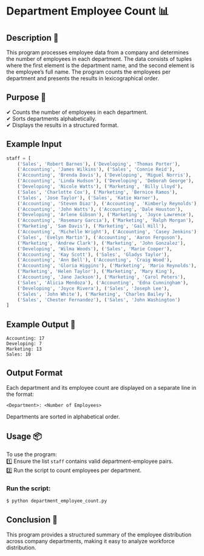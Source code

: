 # Department Employee Count 📊

## Description 📝

This program processes employee data from a company and determines the number of employees in each department.
The data consists of tuples where the first element is the department name, and the second element is the employee’s full name.
The program counts the employees per department and presents the results in lexicographical order.

## Purpose 🎯

✔ Counts the number of employees in each department.  
✔ Sorts departments alphabetically.  
✔ Displays the results in a structured format.

## Example Input

```python
staff = [
    ('Sales', 'Robert Barnes'), ('Developing', 'Thomas Porter'),
    ('Accounting', 'James Wilkins'), ('Sales', 'Connie Reid'),
    ('Accounting', 'Brenda Davis'), ('Developing', 'Miguel Norris'),
    ('Accounting', 'Linda Hudson'), ('Developing', 'Deborah George'),
    ('Developing', 'Nicole Watts'), ('Marketing', 'Billy Lloyd'),
    ('Sales', 'Charlotte Cox'), ('Marketing', 'Bernice Ramos'),
    ('Sales', 'Jose Taylor'), ('Sales', 'Katie Warner'),
    ('Accounting', 'Steven Diaz'), ('Accounting', 'Kimberly Reynolds'),
    ('Accounting', 'John Watts'), ('Accounting', 'Dale Houston'),
    ('Developing', 'Arlene Gibson'), ('Marketing', 'Joyce Lawrence'),
    ('Accounting', 'Rosemary Garcia'), ('Marketing', 'Ralph Morgan'),
    ('Marketing', 'Sam Davis'), ('Marketing', 'Gail Hill'),
    ('Accounting', 'Michelle Wright'), ('Accounting', 'Casey Jenkins'),
    ('Sales', 'Evelyn Martin'), ('Accounting', 'Aaron Ferguson'),
    ('Marketing', 'Andrew Clark'), ('Marketing', 'John Gonzalez'),
    ('Developing', 'Wilma Woods'), ('Sales', 'Marie Cooper'),
    ('Accounting', 'Kay Scott'), ('Sales', 'Gladys Taylor'),
    ('Accounting', 'Ann Bell'), ('Accounting', 'Craig Wood'),
    ('Accounting', 'Gloria Higgins'), ('Marketing', 'Mario Reynolds'),
    ('Marketing', 'Helen Taylor'), ('Marketing', 'Mary King'),
    ('Accounting', 'Jane Jackson'), ('Marketing', 'Carol Peters'),
    ('Sales', 'Alicia Mendoza'), ('Accounting', 'Edna Cunningham'),
    ('Developing', 'Joyce Rivera'), ('Sales', 'Joseph Lee'),
    ('Sales', 'John White'), ('Marketing', 'Charles Bailey'),
    ('Sales', 'Chester Fernandez'), ('Sales', 'John Washington')
]
```

## Example Output 📜

```
Accounting: 17
Developing: 7
Marketing: 13
Sales: 10
```

## Output Format

Each department and its employee count are displayed on a separate line in the format:

```
<Department>: <Number of Employees>
```

Departments are sorted in alphabetical order.

## Usage 📦

To use the program:  
1️⃣ Ensure the list `staff` contains valid department-employee pairs.  
2️⃣ Run the script to count employees per department.

### Run the script:

```bash
$ python department_employee_count.py
```

## Conclusion 🚀

This program provides a structured summary of the employee distribution across company departments, making it easy to analyze workforce distribution.
